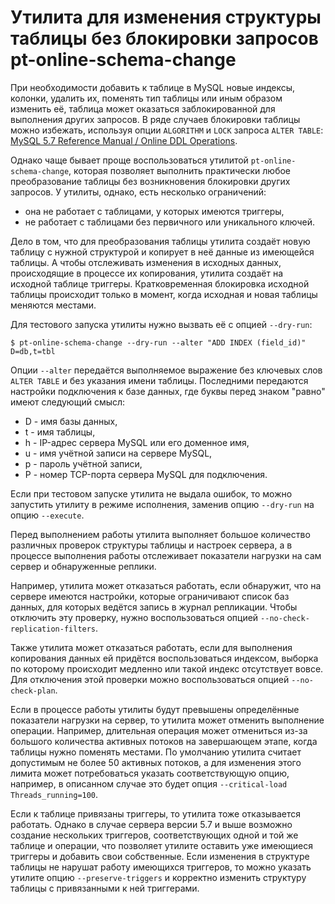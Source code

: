 Утилита для изменения структуры таблицы без блокировки запросов pt-online-schema-change
=======================================================================================

При необходимости добавить к таблице в MySQL новые индексы, колонки, удалить их, поменять тип таблицы или иным образом изменить её, таблица может оказаться заблокированной для выполнения других запросов. В ряде случаев блокировки таблицы можно избежать, используя опции `ALGORITHM` и `LOCK` запроса `ALTER TABLE`: [MySQL 5.7 Reference Manual / Online DDL Operations](https://dev.mysql.com/doc/refman/5.7/en/innodb-online-ddl-operations.html).

Однако чаще бывает проще воспользоваться утилитой `pt-online-schema-change`, которая позволяет выполнить практически любое преобразование таблицы без возникновения блокировки других запросов. У утилиты, однако, есть несколько ограничений:

- она не работает с таблицами, у которых имеются триггеры,
- не работает с таблицами без первичного или уникального ключей.

Дело в том, что для преобразования таблицы утилита создаёт новую таблицу с нужной структурой и копирует в неё данные из имеющейся таблицы. А чтобы отслеживать изменения в исходных данных, происходящие в процессе их копирования, утилита создаёт на исходной таблице триггеры. Кратковременная блокировка исходной таблицы происходит только в момент, когда исходная и новая таблицы меняются местами.

Для тестового запуска утилиты нужно вызвать её с опцией `--dry-run`:

    $ pt-online-schema-change --dry-run --alter "ADD INDEX (field_id)" D=db,t=tbl

Опции `--alter` передаётся выполняемое выражение без ключевых слов `ALTER TABLE` и без указания имени таблицы. Последними передаются настройки подключения к базе данных, где буквы перед знаком "равно" имеют следующий смысл:

- D - имя базы данных,
- t - имя таблицы,
- h - IP-адрес сервера MySQL или его доменное имя,
- u - имя учётной записи на сервере MySQL,
- p - пароль учётной записи,
- P - номер TCP-порта сервера MySQL для подключения.

Если при тестовом запуске утилита не выдала ошибок, то можно запустить утилиту в режиме исполнения, заменив опцию `--dry-run` на опцию `--execute`.

Перед выполнением работы утилита выполняет большое количество различных проверок структуры таблицы и настроек сервера, а в процессе выполнения работы отслеживает показатели нагрузки на сам сервер и обнаруженные реплики.

Например, утилита может отказаться работать, если обнаружит, что на сервере имеются настройки, которые ограничивают список баз данных, для которых ведётся запись в журнал репликации. Чтобы отключить эту проверку, нужно воспользоваться опцией `--no-check-replication-filters`.

Также утилита может отказаться работать, если для выполнения копирования данных ей придётся воспользоваться индексом, выборка по которому происходит медленно или такой индекс отсутствует вовсе. Для отключения этой проверки можно воспользоваться опцией `--no-check-plan`.

Если в процессе работы утилиты будут превышены определённые показатели нагрузки на сервер, то утилита может отменить выполнение операции. Например, длительная операция может отмениться из-за большого количества активных потоков на завершающем этапе, когда таблицы нужно поменять местами. По умолчанию утилита считает допустимым не более 50 активных потоков, а для изменения этого лимита может потребоваться указать соответствующую опцию, например, в описанном случае это будет опция `--critical-load Threads_running=100`.

Если к таблице привязаны триггеры, то утилита тоже отказывается работать. Однако в случае сервера версии 5.7 и выше возможно создание нескольких триггеров, соответствующих одной и той же таблице и операции, что позволяет утилите оставить уже имеющиеся триггеры и добавить свои собственные. Если изменения в структуре таблицы не нарушат работу имеющихся триггеров, то можно указать утилите опцию `--preserve-triggers` и корректно изменить структуру таблицы с привязанными к ней триггерами.
